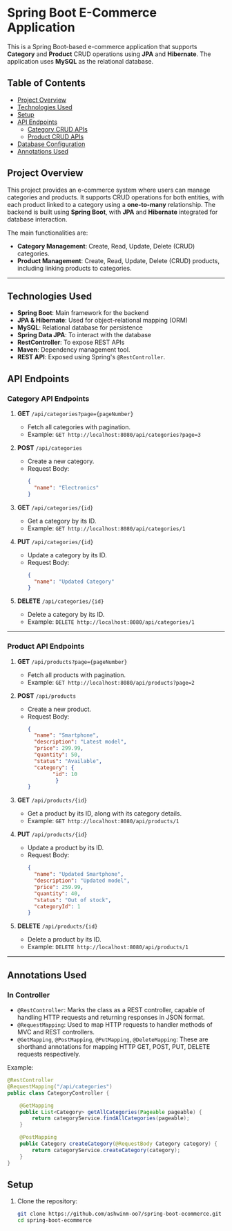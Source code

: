 # Spring Boot E-Commerce Application

This is a Spring Boot-based e-commerce application that supports **Category** and **Product** CRUD operations using **JPA** and **Hibernate**. The application uses **MySQL** as the relational database.

## Table of Contents
- [Project Overview](#project-overview)
- [Technologies Used](#technologies-used)
- [Setup](#setup)
- [API Endpoints](#api-endpoints)
  - [Category CRUD APIs](#category-crud-apis)
  - [Product CRUD APIs](#product-crud-apis)
- [Database Configuration](#database-configuration)
- [Annotations Used](#annotations-used)

## Project Overview

This project provides an e-commerce system where users can manage categories and products. It supports CRUD operations for both entities, with each product linked to a category using a **one-to-many** relationship. The backend is built using **Spring Boot**, with **JPA** and **Hibernate** integrated for database interaction.

The main functionalities are:

- **Category Management**: Create, Read, Update, Delete (CRUD) categories.
- **Product Management**: Create, Read, Update, Delete (CRUD) products, including linking products to categories.
---

## Technologies Used

- **Spring Boot**: Main framework for the backend
- **JPA & Hibernate**: Used for object-relational mapping (ORM)
- **MySQL**: Relational database for persistence
- **Spring Data JPA**: To interact with the database
- **RestController**: To expose REST APIs
- **Maven**: Dependency management tool.
- **REST API**: Exposed using Spring's `@RestController`.

## API Endpoints

### Category API Endpoints

1. **GET** `/api/categories?page={pageNumber}`
   - Fetch all categories with pagination.
   - Example: `GET http://localhost:8080/api/categories?page=3`

2. **POST** `/api/categories`
   - Create a new category.
   - Request Body:
     ```json
     {
       "name": "Electronics"
     }
     ```

3. **GET** `/api/categories/{id}`
   - Get a category by its ID.
   - Example: `GET http://localhost:8080/api/categories/1`

4. **PUT** `/api/categories/{id}`
   - Update a category by its ID.
   - Request Body:
     ```json
     {
       "name": "Updated Category"
     }
     ```

5. **DELETE** `/api/categories/{id}`
   - Delete a category by its ID.
   - Example: `DELETE http://localhost:8080/api/categories/1`

---

### Product API Endpoints

1. **GET** `/api/products?page={pageNumber}`
   - Fetch all products with pagination.
   - Example: `GET http://localhost:8080/api/products?page=2`

2. **POST** `/api/products`
   - Create a new product.
   - Request Body:
     ```json
     {
       "name": "Smartphone",
       "description": "Latest model",
       "price": 299.99,
       "quantity": 50,
       "status": "Available",
       "category": {
             "id": 10
              }
     }
     ```

3. **GET** `/api/products/{id}`
   - Get a product by its ID, along with its category details.
   - Example: `GET http://localhost:8080/api/products/1`

4. **PUT** `/api/products/{id}`
   - Update a product by its ID.
   - Request Body:
     ```json
     {
       "name": "Updated Smartphone",
       "description": "Updated model",
       "price": 259.99,
       "quantity": 40,
       "status": "Out of stock",
       "categoryId": 1
     }
     ```

5. **DELETE** `/api/products/{id}`
   - Delete a product by its ID.
   - Example: `DELETE http://localhost:8080/api/products/1`

---

## Annotations Used

### In Controller

- `@RestController`: Marks the class as a REST controller, capable of handling HTTP requests and returning responses in JSON format.
- `@RequestMapping`: Used to map HTTP requests to handler methods of MVC and REST controllers.
- `@GetMapping`, `@PostMapping`, `@PutMapping`, `@DeleteMapping`: These are shorthand annotations for mapping HTTP GET, POST, PUT, DELETE requests respectively.

Example:
```java
@RestController
@RequestMapping("/api/categories")
public class CategoryController {

    @GetMapping
    public List<Category> getAllCategories(Pageable pageable) {
        return categoryService.findAllCategories(pageable);
    }

    @PostMapping
    public Category createCategory(@RequestBody Category category) {
        return categoryService.createCategory(category);
    }
}

```
## Setup

1. Clone the repository:
   ```bash
   git clone https://github.com/ashwinm-oo7/spring-boot-ecommerce.git
   cd spring-boot-ecommerce





